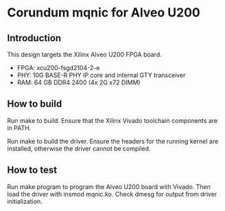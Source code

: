 # Corundum mqnic for Alveo U200

## Introduction

This design targets the Xilinx Alveo U200 FPGA board.

* FPGA: xcu200-fsgd2104-2-e
* PHY: 10G BASE-R PHY IP core and internal GTY transceiver
* RAM: 64 GB DDR4 2400 (4x 2G x72 DIMM)

## How to build

Run make to build.  Ensure that the Xilinx Vivado toolchain components are
in PATH.

Run make to build the driver.  Ensure the headers for the running kernel are
installed, otherwise the driver cannot be compiled.

## How to test

Run make program to program the Alveo U200 board with Vivado.  Then load the
driver with insmod mqnic.ko.  Check dmesg for output from driver
initialization.


